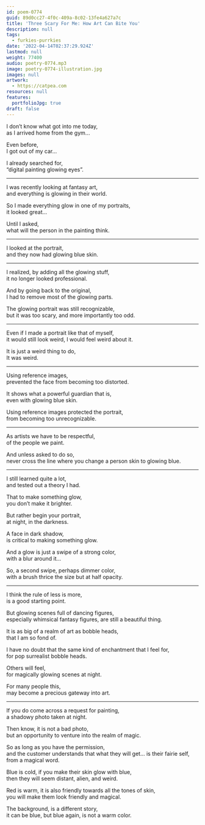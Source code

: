 ```yaml
---
id: poem-0774
guid: 89d0cc27-4f0c-409a-8c02-13fe4a627a7c
title: 'Three Scary For Me: How Art Can Bite You'
description: null
tags:
  - furkies-purrkies
date: '2022-04-14T02:37:29.924Z'
lastmod: null
weight: 77400
audio: poetry-0774.mp3
image: poetry-0774-illustration.jpg
images: null
artwork:
  - https://catpea.com
resources: null
features:
  portfolioJpg: true
draft: false
---
```


I don’t know what got into me today,\
as I arrived home from the gym...

Even before,\
I got out of my car...

I already searched for,\
“digital painting glowing eyes”.

---

I was recently looking at fantasy art,\
and everything is glowing in their world.

So I made everything glow in one of my portraits,\
it looked great...

Until I asked,\
what will the person in the painting think.

---

I looked at the portrait,\
and they now had glowing blue skin.

---

I realized, by adding all the glowing stuff,\
it no longer looked professional.

And by going back to the original,\
I had to remove most of the glowing parts.

The glowing portrait was still recognizable,\
but it was too scary, and more importantly too odd.

---

Even if I made a portrait like that of myself,\
it would still look weird, I would feel weird about it.

It is just a weird thing to do,\
It was weird.

---

Using reference images,\
prevented the face from becoming too distorted.

It shows what a powerful guardian that is,\
even with glowing blue skin.

Using reference images protected the portrait,\
from becoming too unrecognizable.

---

As artists we have to be respectful,\
of the people we paint.

And unless asked to do so,\
never cross the line where you change a person skin to glowing blue.

---

I still learned quite a lot,\
and tested out a theory I had.

That to make something glow,\
you don’t make it brighter.

But rather begin your portrait,\
at night, in the darkness.

A face in dark shadow,\
is critical to making something glow.

And a glow is just a swipe of a strong color,\
with a blur around it...

So, a second swipe, perhaps dimmer color,\
with a brush thrice the size but at half opacity.

---

I think the rule of less is more,\
is a good starting point.

But glowing scenes full of dancing figures,\
especially whimsical fantasy figures, are still a beautiful thing.

It is as big of a realm of art as bobble heads,\
that I am so fond of.

I have no doubt that the same kind of enchantment that I feel for,\
for pop surrealist bobble heads.

Others will feel,\
for magically glowing scenes at night.

For many people this,\
may become a precious gateway into art.

---

If you do come across a request for painting,\
a shadowy photo taken at night.

Then know, it is not a bad photo,\
but an opportunity to venture into the realm of magic.

So as long as you have the permission,\
and the customer understands that what they will get... is their fairie self, from a magical word.

Blue is cold, if you make their skin glow with blue,\
then they will seem distant, alien, and weird.

Red is warm, it is also friendly towards all the tones of skin,\
you will make them look friendly and magical.

The background, is a different story,\
it can be blue, but blue again, is not a warm color.
